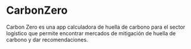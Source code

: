 # CarbonZero
Carbon Zero es una app calculadora de huella de carbono para el sector logístico que permite encontrar mercados de mitigación de huella de carbono y dar recomendaciones.
